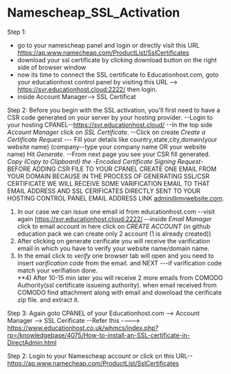 # Namescheap_SSL_Activation
Step 1:
* go to your namescheap panel and login or directly visit this URL https://ap.www.namecheap.com/ProductList/SslCertificates
* download your ssl certificate by clicking download button on the right side of browser window
* now its time to connect the SSL certificate to Educationhost.com, goto your educationhost control panel by visiting this URL --> https://svr.educationhost.cloud:2222/ then login.
* inside Account Manager--> SSL Certificat

Step 2:
Before you begin  with the SSL activation, you'll first need to have a CSR code generated on your server by your hosting provider. 
--Login to your hosting CPANEL--https://svr.educationhost.cloud/
--In the top side *Account Manager* click on *SSL Certificate*.
--Click on create *Create a Certificate Request* --- Fill your details like country,state,city,domain(your website name)  (company--type your company name OR your website name)
Hit *Generate*.
--From next page you see your CSR fill generated. *Copy (Copy to Clipboard) the -Encoded Certificate Signing Request-*
BEFORE ADDING CSR FILE TO YOUR CPANEL CREATE ONE EMAIL FROM YOUR DOMAIN BECAUSE IN THE PROCESS OF GENERATING SSL/CSR CERTIFICATE WE WILL RECEIVE SOME VARIFICATION EMAIL TO THAT EMAIL ADDRESS AND SSL CERIFICATES DIRECTLY SENT TO YOUR HOSTING CONTROL PANEL EMAIL ADDRESS LINK admin@mywebsite.com.
1) In our case we can issue one email id from educationhost.com
--visit again https://svr.educationhost.cloud:2222/
--inside *Email Manager* click to email account in here click on *CREATE ACCOUNT* (in github education pack we can create only 2 account (1 is already created))
2) After clicking on generate cerificate you will receive the varification email in which you have to verify your website name/domain name.
3) In the email click to *verify* one browser tab will open and you need to insert *varification code* from the email. and NEXT ---if varification code match your verifiation done.  
**4) After 10-15 min later you will receive 2 more emails from COMODO Authority(ssl certificate issueing authority). when email received from COMODO find attachment along with email and download the cerificate zip file. and extract it. 

Step 3: 
Again goto CPANEL of your Educationhost.com --> Account Manager --> SSL Cerificate
--Refer this ----> https://www.educationhost.co.uk/whmcs/index.php?rp=/knowledgebase/4075/How-to-install-an-SSL-certificate-in-DirectAdmin.html

Step 2: Login to your Namescheap account or click on this URL--https://ap.www.namecheap.com/ProductList/SslCertificates



